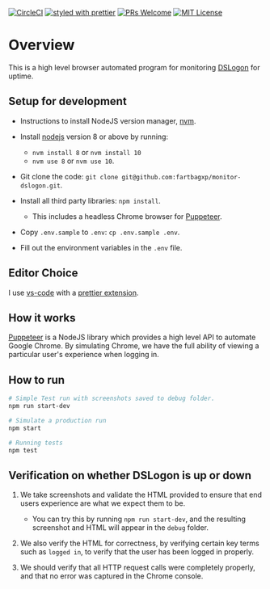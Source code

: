 [![CircleCI](https://circleci.com/gh/fartbagxp/monitor-dslogon.svg?style=svg)](https://circleci.com/gh/fartbagxp/monitor-dslogon)
[![styled with prettier](https://img.shields.io/badge/styled_with-prettier-ff69b4.svg)](https://github.com/prettier/prettier)
[![PRs Welcome](https://img.shields.io/badge/PRs-welcome-brightgreen.svg)](http://makeapullrequest.com)
[![MIT License](https://img.shields.io/github/license/dawnlabs/carbon.svg)](https://github.com/dawnlabs/carbon/blob/master/LICENSE)

# Overview

This is a high level browser automated program for monitoring [DSLogon](https://www.dmdc.osd.mil/identitymanagement/profile/home.do) for uptime.

## Setup for development

- Instructions to install NodeJS version manager, [nvm](https://github.com/creationix/nvm).

- Install [nodejs](https://nodejs.org/en/) version 8 or above by running:

  - `nvm install 8` or `nvm install 10`
  - `nvm use 8` or `nvm use 10`.

- Git clone the code: `git clone git@github.com:fartbagxp/monitor-dslogon.git`.

- Install all third party libraries: `npm install`.

  - This includes a headless Chrome browser for [Puppeteer](https://github.com/GoogleChrome/puppeteer).

- Copy `.env.sample` to `.env`: `cp .env.sample .env`.

- Fill out the environment variables in the `.env` file.

## Editor Choice

I use [vs-code](https://code.visualstudio.com/) with a [prettier extension](https://marketplace.visualstudio.com/items?itemName=esbenp.prettier-vscode).

## How it works

[Puppeteer](https://github.com/GoogleChrome/puppeteer) is a NodeJS library which provides a high level API to automate Google Chrome.
By simulating Chrome, we have the full ability of viewing a particular user's experience when logging in.

## How to run

```sh
# Simple Test run with screenshots saved to debug folder.
npm run start-dev

# Simulate a production run
npm start

# Running tests
npm test
```

## Verification on whether DSLogon is up or down

1. We take screenshots and validate the HTML provided to ensure that end users experience are what we expect them to be.

   - You can try this by running `npm run start-dev`, and the resulting screenshot and HTML will appear in the `debug` folder.

1. We also verify the HTML for correctness, by verifying certain key terms such as `logged in`, to verify that the user has been logged in properly.

1. We should verify that all HTTP request calls were completely properly, and that no error was captured in the Chrome console.

